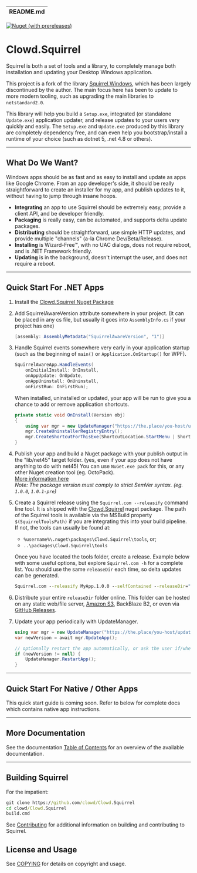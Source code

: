 | README.md |
|:---|

[![Nuget (with prereleases)](https://img.shields.io/nuget/vpre/Clowd.Squirrel?style=flat-square)](https://www.nuget.org/packages/Clowd.Squirrel/)

# Clowd.Squirrel

Squirrel is both a set of tools and a library, to completely manage both installation and updating your Desktop Windows application.

This project is a fork of the library [Squirrel.Windows](https://github.com/Squirrel/Squirrel.Windows), which has been largely discontinued by the author. The main focus here has been to update to more modern tooling, such as upgrading the main libraries to `netstandard2.0`. 

This library will help you build a `Setup.exe`, integrated (or standalone `Update.exe`) application updater, and release updates to your users very quickly and easily. The `Setup.exe` and `Update.exe` produced by this library are completely dependency free, and can even help you bootstrap/install a runtime of your choice (such as dotnet 5, .net 4.8 or others).

---

## What Do We Want?

Windows apps should be as fast and as easy to install and update as apps like Google Chrome. From an app developer's side, it should be really straightforward to create an installer for my app, and publish updates to it, without having to jump through insane hoops. 

* **Integrating** an app to use Squirrel should be extremely easy, provide a client API, and be developer friendly.
* **Packaging** is really easy, can be automated, and supports delta update packages.
* **Distributing** should be straightforward, use simple HTTP updates, and provide multiple "channels" (a-la Chrome Dev/Beta/Release).
* **Installing** is Wizard-Free™, with no UAC dialogs, does not require reboot, and is .NET Framework friendly.
* **Updating** is in the background, doesn't interrupt the user, and does not require a reboot.

---

## Quick Start For .NET Apps

1. Install the [Clowd.Squirrel Nuget Package](https://www.nuget.org/packages/Clowd.Squirrel/)

2. Add SquirrelAwareVersion attribute somewhere in your project. (It can be placed in any cs file, but usually it goes into `AssemblyInfo.cs` if your project has one)

   ```cs
   [assembly: AssemblyMetadata("SquirrelAwareVersion", "1")]
   ```
3. Handle Squirrel events somewhere very early in your application startup (such as the beginning of `main()` or `Application.OnStartup()` for WPF). 

   ```cs
   SquirrelAwareApp.HandleEvents(
       onInitialInstall: OnInstall,
       onAppUpdate: OnUpdate,
       onAppUninstall: OnUninstall,
       onFirstRun: OnFirstRun);
   ```

   When installed, uninstalled or updated, your app will be run to give you a chance to add or remove application shortcuts. 

   ```cs
   private static void OnInstall(Version obj)
   {
       using var mgr = new UpdateManager("https://the.place/you-host/updates");
       mgr.CreateUninstallerRegistryEntry();
       mgr.CreateShortcutForThisExe(ShortcutLocation.StartMenu | ShortcutLocation.Desktop);
   }
   ```

4. Publish your app and build a Nuget package with your publish output in the "lib/net45" target folder. (yes, even if your app does not have anything to do with net45)
   You can use `NuGet.exe pack` for this, or any other Nuget creation tool (eg. OctoPack). <br/>
   [More information here](docs/using/visual-studio-packaging.md#example-nuspec-file-for-myapp) <br/>
   *Note: The package version must comply to strict SemVer syntax. (eg. `1.0.0`, `1.0.1-pre`)*

5. Create a Squirrel release using the `Squirrel.com --releasify` command line tool. 
   It is shipped with the [Clowd.Squirrel](https://www.nuget.org/packages/Clowd.Squirrel/) nuget package. 
   The path of the Squirrel tools is available via the MSBuild property `$(SquirrelToolsPath)` if you are integrating this into your build pipeline.
   If not, the tools can usually be found at:
   - `%username%\.nuget\packages\Clowd.Squirrel\tools`, or;
   - `..\packages\Clowd.Squirrel\tools`
   
   Once you have located the tools folder, create a release. Example below with some useful options, but explore `Squirrel.com -h` for a complete list. You should use the same `releaseDir` each time, so delta updates can be generated.
   ```cmd
   Squirrel.com --releasify MyApp.1.0.0 --selfContained --releaseDir=".\releases" --setupIcon=myIcon.ico
   ```
   
6. Distribute your entire `releaseDir` folder online. This folder can be hosted on any static web/file server, [Amazon S3](docs/using/amazon-s3.md), BackBlaze B2, or even via [GitHub Releases](docs/using/github.md).

7. Update your app periodically with UpdateManager.
   ```cs
   using var mgr = new UpdateManager("https://the.place/you-host/updates");
   var newVersion = await mgr.UpdateApp();
   
   // optionally restart the app automatically, or ask the user if/when they want to restart
   if (newVersion != null) {
       UpdateManager.RestartApp();
   }
   ```

---

## Quick Start For Native / Other Apps

This quick start guide is coming soon. Refer to below for complete docs which contains native app instructions.

---

## More Documentation

See the documentation [Table of Contents](docs/readme.md) for an overview of the available documentation. 

---

## Building Squirrel
For the impatient:

```cmd
git clone https://github.com/clowd/Clowd.Squirrel
cd clowd/Clowd.Squirrel
build.cmd
```

See [Contributing](docs/contributing/contributing.md) for additional information on building and contributing to Squirrel.

## License and Usage

See [COPYING](COPYING) for details on copyright and usage.









